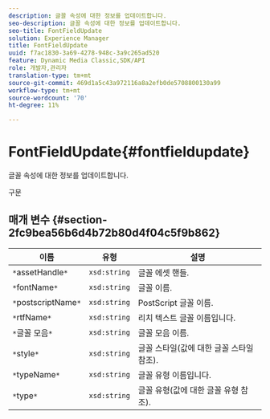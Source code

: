 ```yaml
---
description: 글꼴 속성에 대한 정보를 업데이트합니다.
seo-description: 글꼴 속성에 대한 정보를 업데이트합니다.
seo-title: FontFieldUpdate
solution: Experience Manager
title: FontFieldUpdate
uuid: f7ac1830-3a69-4278-948c-3a9c265ad520
feature: Dynamic Media Classic,SDK/API
role: 개발자,관리자
translation-type: tm+mt
source-git-commit: 469d1a5c43a972116a8a2efb0de5708800130a99
workflow-type: tm+mt
source-wordcount: '70'
ht-degree: 11%

---
```



# FontFieldUpdate{#fontfieldupdate}

글꼴 속성에 대한 정보를 업데이트합니다.

구문

## 매개 변수 {#section-2fc9bea56b6d4b72b80d4f04c5f9b862}

| 이름 | 유형 | 설명 |
|---|---|---|
| `*`assetHandle`*` | `xsd:string` | 글꼴 에셋 핸들. |
| `*`fontName`*` | `xsd:string` | 글꼴 이름. |
| `*`postscriptName`*` | `xsd:string` | PostScript 글꼴 이름. |
| `*`rtfName`*` | `xsd:string` | 리치 텍스트 글꼴 이름입니다. |
| `*`글꼴 모음`*` | `xsd:string` | 글꼴 모음 이름. |
| `*`style`*` | `xsd:string` | 글꼴 스타일(값에 대한 글꼴 스타일 참조). |
| `*`typeName`*` | `xsd:string` | 글꼴 유형 이름입니다. |
| `*`type`*` | `xsd:string` | 글꼴 유형(값에 대한 글꼴 유형 참조). |

